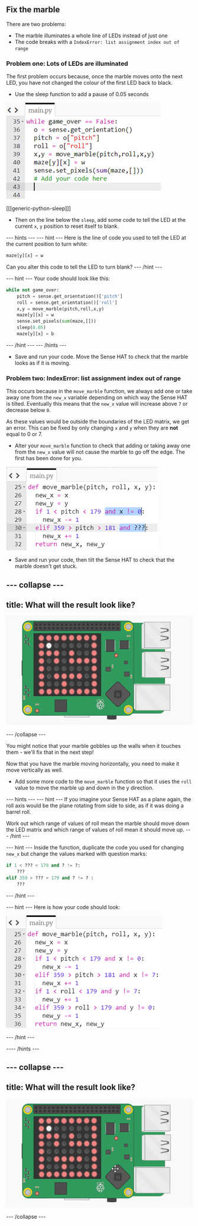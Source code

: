 ## Fix the marble

There are two problems:
  - The marble illuminates a whole line of LEDs instead of just one
  - The code breaks with a `IndexError: list assignment index out of range`

### Problem one: Lots of LEDs are illuminated

The first problem occurs because, once the marble moves onto the next LED, you have not changed the colour of the first LED back to black.

+ Use the sleep function to add a pause of 0.05 seconds

![Add a sleep](images/add-a-sleep.png)

[[[generic-python-sleep]]]


+ Then on the line below the `sleep`, add some code to tell the LED at the current `x`, `y` position to reset itself to blank.

--- hints ---
--- hint ---
Here is the line of code you used to tell the LED at the current position to turn white:

```python
maze[y][x] = w
```

Can you alter this code to tell the LED to turn blank?
--- /hint ---

--- hint ---
Your code should look like this:

```python
while not game_over:
    pitch = sense.get_orientation()['pitch']
    roll = sense.get_orientation()['roll']
    x,y = move_marble(pitch,roll,x,y)
    maze[y][x] = w
    sense.set_pixels(sum(maze,[]))
    sleep(0.05)
    maze[y][x] = b
```
--- /hint ---
--- /hints ---

+ Save and run your code. Move the Sense HAT to check that the marble looks as if it is moving.

### Problem two: IndexError: list assignment index out of range

This occurs because in the `move_marble` function, we always add one or take away one from the `new_x` variable depending on which way the Sense HAT is tilted. Eventually this means that the `new_x` value will increase above `7` or decrease below `0`.

As these values would be outside the boundaries of the LED matrix, we get an error. This can be fixed by only changing `x` and `y` when they are **not** equal to 0 or 7.

+ Alter your `move_marble` function to check that adding or taking away one from the `new_x` value will not cause the marble to go off the edge. The first has been done for you.

![Stop the marble crashing](images/stop-marble-crashing.png)

+ Save and run your code, then tilt the Sense HAT to check that the marble doesn't get stuck.

--- collapse ---
---
title: What will the result look like?
---

![Gobbly marble](images/gobbly-marble.gif)

--- /collapse ---

You might notice that your marble gobbles up the walls when it touches them - we'll fix that in the next step!

Now that you have the marble moving horizontally, you need to make it move vertically as well.

+ Add some more code to the `move_marble` function so that it uses the `roll` value to move the marble up and down in the y direction.

--- hints ---
--- hint ---
If you imagine your Sense HAT as a plane again, the roll axis would be the plane rotating from side to side, as if it was doing a barrel roll.

Work out which range of values of roll mean the marble should move down the LED matrix and which range of values of roll mean it should move up.
--- /hint ---

--- hint ---
Inside the function, duplicate the code you used for changing `new_x` but change the values marked with question marks:

```python
if 1 < ??? < 179 and ? != ?:
    ???
elif 359 > ??? > 179 and ? != ? :
    ???
```

--- /hint ---

--- hint ---
Here is how your code should look:

![Finished marble hint](images/finished-marble-hint.png)

--- /hint ---

---- /hints ---


--- collapse ---
---
title: What will the result look like?
---
![Marble moves both ways](images/both-ways.gif)

--- /collapse ---
